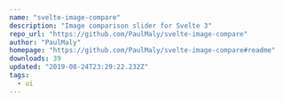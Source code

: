 ```yaml
---
name: "svelte-image-compare"
description: "Image comparison slider for Svelte 3"
repo_url: "https://github.com/PaulMaly/svelte-image-compare"
author: "PaulMaly"
homepage: "https://github.com/PaulMaly/svelte-image-compare#readme"
downloads: 39
updated: "2019-08-24T23:29:22.232Z"
tags: 
  - ui
---
```

